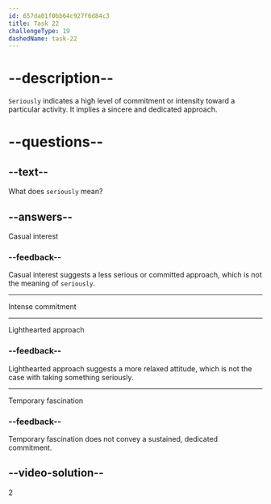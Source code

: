 ```yaml
---
id: 657da01f0bb64c927f6d84c3
title: Task 22
challengeType: 19
dashedName: task-22
---
```


# --description--

`Seriously` indicates a high level of commitment or intensity toward a particular activity. It implies a sincere and dedicated approach.

# --questions--

## --text--

What does `seriously` mean?

## --answers--

Casual interest

### --feedback--

Casual interest suggests a less serious or committed approach, which is not the meaning of `seriously`.

---

Intense commitment

---

Lighthearted approach

### --feedback--

Lighthearted approach suggests a more relaxed attitude, which is not the case with taking something seriously.

---

Temporary fascination

### --feedback--

Temporary fascination does not convey a sustained, dedicated commitment.

## --video-solution--

2
